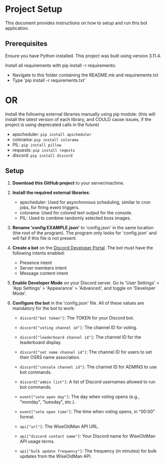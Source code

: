 # Project Setup

This document provides instructions on how to setup and run this bot application.

## Prerequisites

Ensure you have Python installed. This project was built using version 3.11.4.

Install all requirements with pip install -r requirements:

- Navigate to this folder containing the README.mk and requirements.txt
- Type 'pip install -r requirements.txt'

# OR

Install the following external libraries manually using pip module:
(this will install the latest version of each library, and COULD
cause issues, if the project is using deprecated calls in the future)

- apscheduler: `pip install apscheduler`
- colorama: `pip install colorama`
- PIL: `pip install pillow`
- requests: `pip install reqests`
- discord: `pip install discord`

## Setup

1. **Download this GitHub project** to your server/machine.

2. **Install the required external libraries**:

    - apscheduler: Used for asynchronous scheduling, similar to cron jobs, for firing event triggers.
    - colorama: Used for colored text output for the console.
    - PIL: Used to combine randomly selected boss images.

3. **Rename 'config EXAMPLE.json'** to 'config.json' in the same location (the root of the program). The program only looks for 'config.json' and will fail if this file is not present.

4. **Create a bot** on the [Discord Developer Portal](https://discord.com/developers/applications). The bot must have the following intents enabled:
    - Presence intent
    - Server members intent
    - Message content intent

5. **Enable Developer Mode** on your Discord server. Go to 'User Settings' > 'App Settings' > 'Appearance' > 'Advanced', and toggle on 'Developer Mode'.

6. **Configure the bot** in the 'config.json' file. All of these values are mandatory for the bot to work:

    - `discord["bot token"]`: <string> The TOKEN for your Discord bot.
    - `discord["voting channel id"]`: <int> The channel ID for voting.
    - `discord["leaderboard channel id"]`: <int> The channel ID for the leaderboard display.
    - `discord["set name channel id"]`: <int> The channel ID for users to set their OSRS name association.
    - `discord["console channel id"]`: <int> The channel ID for ADMINS to use bot commands.
    - `discord["admin list"]`: <string array> A list of Discord usernames allowed to run bot commands.

    - `event["vote open day"]`: <string> The day when voting opens (e.g., "monday", "tuesday", etc.).
    - `event["vote open time"]`: <string> The time when voting opens, in "00:00" format.

    - `api["url"]`: <string> The WiseOldMan API URL.
    - `api["discord contact name"]`: <string> Your Discord name for WiseOldMan API usage terms.
    - `api["bulk update frequency"]`: <int> The frequency (in minutes) for bulk updates from the WiseOldMan API.